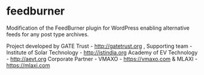 # feedburner
Modification of the FeedBurner plugin for WordPress enabling alternative feeds for any post type archives.

Project developed by GATE Trust - http://gatetrust.org , 
Supporting team - Institute of Solar Technology - http://istindia.org 
Academy of EV Technology - http://aevt.org 
Corporate Partner - VMAXO - https://vmaxo.com & MLAXI - https://mlaxi.com
